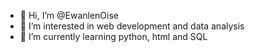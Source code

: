 - 👋 Hi, I’m @EwanlenOise
- 👀 I’m interested in web development and data analysis
- 🌱 I’m currently learning python, html and SQL

<!---
EwanlenOise/EwanlenOise is a ✨ special ✨ repository because its `README.md` (this file) appears on your GitHub profile.
You can click the Preview link to take a look at your changes.
--->
